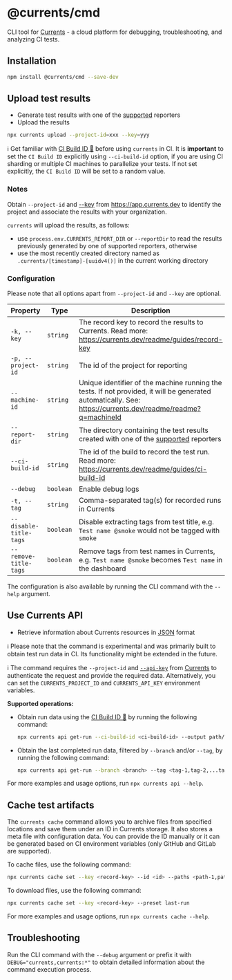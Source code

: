 # @currents/cmd

CLI tool for [Currents](https://currents.dev) - a cloud platform for debugging, troubleshooting, and analyzing CI tests.

## Installation

```sh
npm install @currents/cmd --save-dev
```

## Upload test results

- Generate test results with one of the [supported](https://docs.currents.dev) reporters
- Upload the results

```sh
npx currents upload --project-id=xxx --key=yyy
```

ℹ️ Get familiar with [CI Build ID 📖](https://docs.currents.dev/guides/ci-build-id) before using `currents` in CI. It is **important** to set the `CI Build ID` explicitly using `--ci-build-id` option, if you are using CI sharding or multiple CI machines to parallelize your tests. If not set explicitly, the `CI Build ID` will be set to a random value.

### Notes

Obtain `--project-id` and [--key](https://docs.currents.dev/guides/record-key) from https://app.currents.dev to identify the project and associate the results with your organization.

`currents` will upload the results, as follows:

- use `process.env.CURRENTS_REPORT_DIR` or `--reportDir` to read the results previously generated by one of supported reporters, otherwise
- use the most recently created directory named as `.currents/[timestamp]-[uuidv4()]` in the current working directory

### Configuration

Please note that all options apart from `--project-id` and `--key` are optional.

| Property               | Type      | Description                                                                                                                                                  | Environment variable          | Default                |
| ---------------------- | --------- | ------------------------------------------------------------------------------------------------------------------------------------------------------------ | ----------------------------- | ---------------------- |
| `-k, --key`            | `string`  | The record key to record the results to Currents. Read more: https://currents.dev/readme/guides/record-key                                                   | `CURRENTS_RECORD_KEY`         | -                      |
| `-p, --project-id`     | `string`  | The id of the project for reporting                                                                                                                          | `CURRENTS_PROJECT_ID`         | -                      |
| `--machine-id`         | `string`  | Unique identifier of the machine running the tests. If not provided, it will be generated automatically. See: https://currents.dev/readme/readme?q=machineId | `CURRENTS_MACHINE_ID`         | `[random-string]`      |
| `--report-dir`         | `string`  | The directory containing the test results created with one of the [supported](https://docs.currents.dev) reporters                                           | `CURRENTS_REPORT_DIR`         | `.currents/*`          |
| `--ci-build-id`        | `string`  | The id of the build to record the test run. Read more: https://currents.dev/readme/guides/ci-build-id                                                        | `CURRENTS_CI_BUILD_ID`        | `auto:[random-string]` |
| `--debug`              | `boolean` | Enable debug logs                                                                                                                                            | `DEBUG="currents,currents:*"` | `false`                |
| `-t, --tag`            | `string`  | Comma-separated tag(s) for recorded runs in Currents                                                                                                         | `CURRENTS_TAG`                | -                      |
| `--disable-title-tags` | `boolean` | Disable extracting tags from test title, e.g. `Test name @smoke` would not be tagged with `smoke`                                                            | `CURRENTS_DISABLE_TITLE_TAGS` | `false`                |
| `--remove-title-tags`  | `boolean` | Remove tags from test names in Currents, e.g. `Test name @smoke` becomes `Test name` in the dashboard                                                        | `CURRENTS_REMOVE_TITLE_TAGS`  | `false`                |

The configuration is also available by running the CLI command with the `--help` argument.

## Use Currents API

- Retrieve information about Currents resources in [JSON](https://docs.currents.dev/resources/api/api-resources) format

ℹ️ Please note that the command is experimental and was primarily built to obtain test run data in CI. Its functionality might be extended in the future.

ℹ️ The command requires the `--project-id` and [`--api-key`](https://docs.currents.dev/resources/api/api-keys#managing-the-api-keys) from [Currents](https://app.currents.dev) to authenticate the request and provide the required data. Alternatively, you can set the `CURRENTS_PROJECT_ID` and `CURRENTS_API_KEY` environment variables.

**Supported operations:**

- Obtain run data using the [CI Build ID 📖](https://docs.currents.dev/guides/ci-build-id) by running the following command:

  ```sh
  npx currents api get-run --ci-build-id <ci-build-id> --output path/to/save/run.json
  ```

- Obtain the last completed run data, filtered by `--branch` and/or `--tag`, by running the following command:
  ```sh
  npx currents api get-run --branch <branch> --tag <tag-1,tag-2,...tag-n>
  ```

For more examples and usage options, run `npx currents api --help`.

## Cache test artifacts

The `currents cache` command allows you to archive files from specified locations and save them under an ID in Currents storage. It also stores a meta file with configuration data. You can provide the ID manually or it can be generated based on CI environment variables (only GitHub and GitLab are supported). 

To cache files, use the following command:
```sh
npx currents cache set --key <record-key> --id <id> --paths <path-1,path-2,...path-n>
```

To download files, use the following command:
```sh
npx currents cache set --key <record-key> --preset last-run
```

For more examples and usage options, run `npx currents cache --help`.

## Troubleshooting

Run the CLI command with the `--debug` argument or prefix it with `DEBUG="currents,currents:*"` to obtain detailed information about the command execution process.
